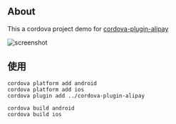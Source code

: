 ## About

This a cordova project demo for [cordova-plugin-alipay](https://byteee.fund/project/cordova-plugin-alipay)



![screenshot](screenshot.jpeg)


## 使用

```shell
cordova platform add android 
cordova platform add ios
cordova plugin add ../cordova-plugin-alipay

cordova build android
cordova build ios
```





